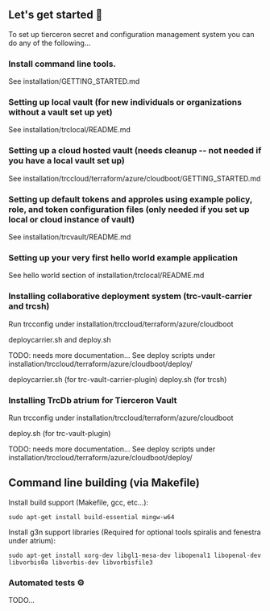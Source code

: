 ﻿
## Let's get started 🔧 
To set up tierceron secret and configuration management system you can do any of the following...

### Install command line tools.
See installation/GETTING_STARTED.md

### Setting up local vault (for new individuals or organizations without a vault set up yet)
See installation/trclocal/README.md

### Setting up a cloud hosted vault (needs cleanup -- not needed if you have a local vault set up)
See installation/trccloud/terraform/azure/cloudboot/GETTING_STARTED.md

### Setting up default tokens and approles using example policy, role, and token configuration files (only needed if you set up local or cloud instance of vault)
See installation/trcvault/README.md

### Setting up your very first hello world example application
See hello world section of installation/trclocal/README.md

### Installing collaborative deployment system (trc-vault-carrier and trcsh)
Run trcconfig under installation/trccloud/terraform/azure/cloudboot

deploycarrier.sh and deploy.sh

TODO: needs more documentation...
See deploy scripts under installation/trccloud/terraform/azure/cloudboot/deploy/

deploycarrier.sh (for trc-vault-carrier-plugin)
deploy.sh (for trcsh)

### Installing TrcDb atrium for Tierceron Vault
Run trcconfig under installation/trccloud/terraform/azure/cloudboot

deploy.sh (for trc-vault-plugin)

TODO: needs more documentation...
See deploy scripts under installation/trccloud/terraform/azure/cloudboot/deploy/

## Command line building (via Makefile)
Install build support (Makefile, gcc, etc...):  
```
sudo apt-get install build-essential mingw-w64 
```

Install g3n support libraries (Required for optional tools spiralis and fenestra under atrium):  
```
sudo apt-get install xorg-dev libgl1-mesa-dev libopenal1 libopenal-dev libvorbis0a libvorbis-dev libvorbisfile3  
```


### Automated tests ⚙
TODO...


